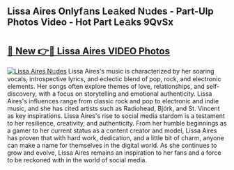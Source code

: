 ## Lissa Aires Onlyf𝚊ns Le𝚊ked N𝚞des - Part-Ulp Photos Video - Hot Part Le𝚊ks 9QvSx

# <h2><a href="http://ab51912.deff.icu/?id=Lissa+Aires">🔗 New 👉🔴 Lissa Aires VIDEO Photos</a></h2>

[![Lissa Aires N𝚞des](https://i.imgur.com/rIISA9y.gif)](http://ab51912.deff.icu/?id=Lissa+Aires)
Lissa Aires's music is characterized by her soaring vocals, introspective lyrics, and eclectic blend of pop, rock, and electronic elements. Her songs often explore themes of love, relationships, and self-discovery, with a focus on storytelling and emotional authenticity. Lissa Aires's influences range from classic rock and pop to electronic and indie music, and she has cited artists such as Radiohead, Björk, and St. Vincent as key inspirations. Lissa Aires's rise to social media stardom is a testament to her resilience, creativity, and authenticity. From her humble beginnings as a gamer to her current status as a content creator and model, Lissa Aires has proven that with hard work, dedication, and a little bit of charm, anyone can make a name for themselves in the digital world. As she continues to grow and evolve, Lissa Aires remains an inspiration to her fans and a force to be reckoned with in the world of social media.

